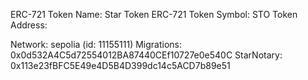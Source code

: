 ERC-721 Token Name: Star Token
ERC-721 Token Symbol: STO
Token Address:

Network: sepolia (id: 11155111)
  Migrations: 0x0d532A4C5d72554012BA87440CEf10727e0e540C
  StarNotary: 0x113e23fBFC5E49e4D5B4D399dc14c5ACD7b89e51